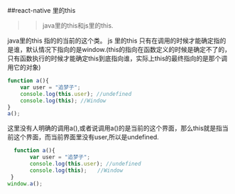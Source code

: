 ##react-native 里的this

>>java里的this和js里的this.

  java里的this 指的的当前的这个类。
  js 里的this 只有在调用的时候才能确定指的是谁，默认情况下指向的是window.(this的指向在函数定义的时候是确定不了的，只有函数执行的时候才能确定this到底指向谁，实际上this的最终指向的是那个调用它的对象)
  
```js
function a(){
    var user = "追梦子";
    console.log(this.user); //undefined
    console.log(this); //Window
}
a();

```
这里没有人明确的调用a(),或者说调用a()的是当前的这个界面，那么this就是指当前这个界面，而当前界面里没有user,所以是undefined.

```js
  function a(){
       var user = "追梦子";
       console.log(this.user); //undefined
       console.log(this);　　//Window
 }
window.a();

```